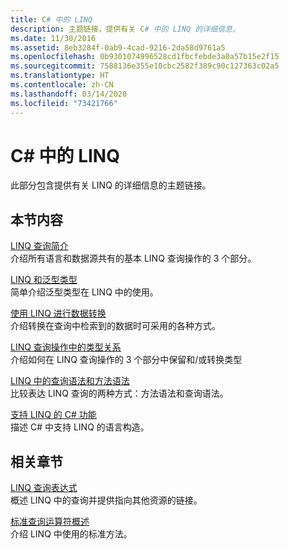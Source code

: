 ```yaml
---
title: C# 中的 LINQ
description: 主题链接，提供有关 C# 中的 LINQ 的详细信息。
ms.date: 11/30/2016
ms.assetid: 8eb3284f-0ab9-4cad-9216-2da58d9761a5
ms.openlocfilehash: 0b9301074996528cd1fbcfebde3a0a57b15e2f15
ms.sourcegitcommit: 7588136e355e10cbc2582f389c90c127363c02a5
ms.translationtype: HT
ms.contentlocale: zh-CN
ms.lasthandoff: 03/14/2020
ms.locfileid: "73421766"
---
```

# <a name="linq-in-c"></a>C\# 中的 LINQ

此部分包含提供有关 LINQ 的详细信息的主题链接。

## <a name="in-this-section"></a>本节内容

[LINQ 查询简介](../programming-guide/concepts/linq/introduction-to-linq-queries.md)  
介绍所有语言和数据源共有的基本 LINQ 查询操作的 3 个部分。  

[LINQ 和泛型类型](../programming-guide/concepts/linq/linq-and-generic-types.md)  
简单介绍泛型类型在 LINQ 中的使用。

[使用 LINQ 进行数据转换](../programming-guide/concepts/linq/data-transformations-with-linq.md)  
介绍转换在查询中检索到的数据时可采用的各种方式。

[LINQ 查询操作中的类型关系](../programming-guide/concepts/linq/type-relationships-in-linq-query-operations.md)  
介绍如何在 LINQ 查询操作的 3 个部分中保留和/或转换类型

[LINQ 中的查询语法和方法语法](../programming-guide/concepts/linq/query-syntax-and-method-syntax-in-linq.md)  
比较表达 LINQ 查询的两种方式：方法语法和查询语法。

[支持 LINQ 的 C# 功能](../programming-guide/concepts/linq/features-that-support-linq.md)  
描述 C# 中支持 LINQ 的语言构造。

## <a name="related-sections"></a>相关章节

[LINQ 查询表达式](index.md)  
概述 LINQ 中的查询并提供指向其他资源的链接。

[标准查询运算符概述](../programming-guide/concepts/linq/standard-query-operators-overview.md)  
介绍 LINQ 中使用的标准方法。
